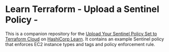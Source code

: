 # Learn Terraform - Upload a Sentinel Policy - 

This is a companion repository for the [Upload Your Sentinel Policy Set to
Terraform
Cloud](https://learn.hashicorp.com/tutorials/terraform/sentinel-cloud-integration?in=terraform/policy)
on [HashiCorp Learn](https://learn.hashicorp.com/). It contains an example
Sentinel policy that enforces EC2 instance types and tags and policy enforcement rule.
